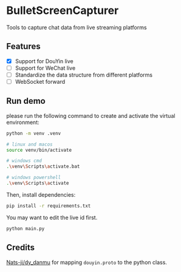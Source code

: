# BulletScreenCapturer

Tools to capture chat data from live streaming platforms

## Features

- [x] Support for DouYin live
- [ ] Support for WeChat live
- [ ] Standardize the data structure from different platforms
- [ ] WebSocket forward

## Run demo

please run the following command to create and activate the virtual environment:

```sh
python -m venv .venv

# linux and macos
source venv/bin/activate

# windows cmd
.\venv\Scripts\activate.bat

# windows powershell
.\venv\Scripts\activate 
```

Then, install dependencies:
```sh
pip install -r requirements.txt
```

You may want to edit the live id first.
```sh
python main.py
```

## Credits

[Nats-ji/dy_danmu](https://github.com/Nats-ji/dy_danmu) for mapping `douyin.proto` to the python class.